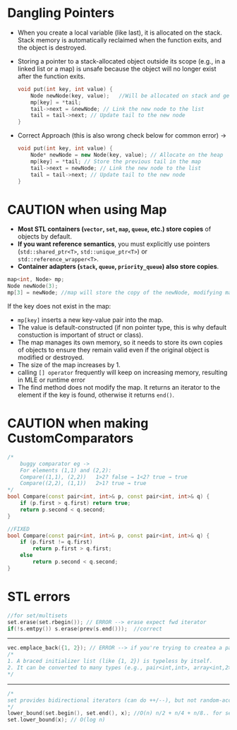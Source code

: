 
# Dangling Pointers

* When you create a local variable (like last), it is allocated on the stack. Stack memory is automatically reclaimed when the function exits, and the object is destroyed.
* Storing a pointer to a stack-allocated object outside its scope (e.g., in a linked list or a map) is unsafe because the object will no longer exist after the function exits.
	```cpp
	void put(int key, int value) {
	    Node newNode(key, value);	//Will be allocated on stack and gets deleted after function return
	    mp[key] = *tail;
	    tail->next = &newNode; // Link the new node to the list
	    tail = tail->next; // Update tail to the new node
	}
	```
* Correct Approach (this is also wrong check below for common error) -> 

	```cpp
	void put(int key, int value) {
	    Node* newNode = new Node(key, value); // Allocate on the heap
	    mp[key] = *tail; // Store the previous tail in the map
	    tail->next = newNode; // Link the new node to the list
	    tail = tail->next; // Update tail to the new node
	}
	```
# CAUTION when using Map
- **Most STL containers (`vector`, `set`, `map`, `queue`, etc.) store copies** of objects by default.  
- **If you want reference semantics**, you must explicitly use pointers (`std::shared_ptr<T>`, `std::unique_ptr<T>`) or `std::reference_wrapper<T>`.  
- **Container adapters (`stack`, `queue`, `priority_queue`) also store copies**.  
```cpp
map<int, Node> mp;
Node newNode(3);
mp[3] = newNode; //map will store the copy of the newNode, modifying map[3] will not modify newNode
```
If the key does not exist in the map:
* `mp[key]` inserts a new key-value pair into the map.
* The value is default-constructed (if non pointer type, this is why default constuction is important of struct or class).
* The map manages its own memory, so it needs to store its own copies of objects to ensure they remain valid even if the original object is modified or destroyed.
* The size of the map increases by 1.
* calling `[] operator` frequently will keep on increasing memory, resulting in MLE or runtime error
* The find method does not modify the map. It returns an iterator to the element if the key is found, otherwise it returns `end()`.

# CAUTION when making CustomComparators
```cpp
/*
	buggy comparator eg -> 
	For elements (1,1) and (2,2):
	Compare((1,1), (2,2))   1>2? false → 1<2? true → true
	Compare((2,2), (1,1))   2>1? true → true
*/
bool Compare(const pair<int, int>& p, const pair<int, int>& q) {
    if (p.first > q.first) return true;
    return p.second < q.second;
}

//FIXED
bool Compare(const pair<int, int>& p, const pair<int, int>& q) {
    if (p.first != q.first) 
        return p.first > q.first;
    else 
        return p.second < q.second;
}
```

# STL errors
```cpp
//for set/multisets
set.erase(set.rbegin()); // ERROR --> erase expect fwd iterator
if(!s.emtpy()) s.erase(prev(s.end()));  //correct
```
---
```cpp
vec.emplace_back({1, 2}); // ERROR --> if you're trying to createa a pair
/*
1. A braced initializer list (like {1, 2}) is typeless by itself.
2. It can be converted to many types (e.g., pair<int,int>, array<int,2>, initializer_list<int>), but the compiler cannot deduce which one you want without context.
*/
```
---
```cpp
/*
set provides bidirectional iterators (can do ++/--), but not random-access iterators (cannot do iterator + offset in O(1)).
*/
lower_bound(set.begin(), set.end(), x); //O(n) n/2 + n/4 + n/8.. for set(sorted)
set.lower_bound(x); // O(log n)
```